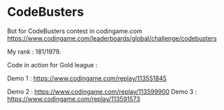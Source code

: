 # CodeBusters

Bot for CodeBusters contest in codingame.com https://www.codingame.com/leaderboards/global/challenge/codebusters

My rank : 181/1979.

Code in action for Gold league :

Demo 1 : https://www.codingame.com/replay/113551845

Demo 2 : https://www.codingame.com/replay/113599900
Demo 3 : https://www.codingame.com/replay/113591573
